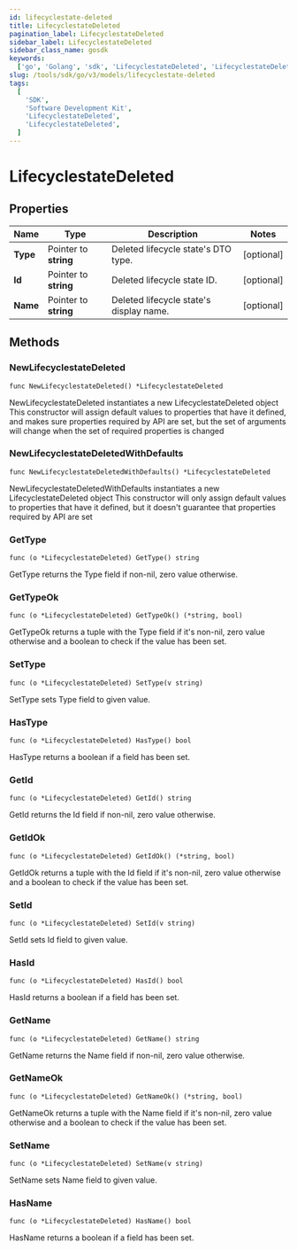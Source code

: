 ```yaml
---
id: lifecyclestate-deleted
title: LifecyclestateDeleted
pagination_label: LifecyclestateDeleted
sidebar_label: LifecyclestateDeleted
sidebar_class_name: gosdk
keywords:
  ['go', 'Golang', 'sdk', 'LifecyclestateDeleted', 'LifecyclestateDeleted']
slug: /tools/sdk/go/v3/models/lifecyclestate-deleted
tags:
  [
    'SDK',
    'Software Development Kit',
    'LifecyclestateDeleted',
    'LifecyclestateDeleted',
  ]
---
```


# LifecyclestateDeleted

## Properties

| Name | Type | Description | Notes |
| --- | --- | --- | --- |
| **Type** | Pointer to **string** | Deleted lifecycle state's DTO type. | [optional] |
| **Id** | Pointer to **string** | Deleted lifecycle state ID. | [optional] |
| **Name** | Pointer to **string** | Deleted lifecycle state's display name. | [optional] |

## Methods

### NewLifecyclestateDeleted

`func NewLifecyclestateDeleted() *LifecyclestateDeleted`

NewLifecyclestateDeleted instantiates a new LifecyclestateDeleted object This constructor will assign default values to properties that have it defined, and makes sure properties required by API are set, but the set of arguments will change when the set of required properties is changed

### NewLifecyclestateDeletedWithDefaults

`func NewLifecyclestateDeletedWithDefaults() *LifecyclestateDeleted`

NewLifecyclestateDeletedWithDefaults instantiates a new LifecyclestateDeleted object This constructor will only assign default values to properties that have it defined, but it doesn't guarantee that properties required by API are set

### GetType

`func (o *LifecyclestateDeleted) GetType() string`

GetType returns the Type field if non-nil, zero value otherwise.

### GetTypeOk

`func (o *LifecyclestateDeleted) GetTypeOk() (*string, bool)`

GetTypeOk returns a tuple with the Type field if it's non-nil, zero value otherwise and a boolean to check if the value has been set.

### SetType

`func (o *LifecyclestateDeleted) SetType(v string)`

SetType sets Type field to given value.

### HasType

`func (o *LifecyclestateDeleted) HasType() bool`

HasType returns a boolean if a field has been set.

### GetId

`func (o *LifecyclestateDeleted) GetId() string`

GetId returns the Id field if non-nil, zero value otherwise.

### GetIdOk

`func (o *LifecyclestateDeleted) GetIdOk() (*string, bool)`

GetIdOk returns a tuple with the Id field if it's non-nil, zero value otherwise and a boolean to check if the value has been set.

### SetId

`func (o *LifecyclestateDeleted) SetId(v string)`

SetId sets Id field to given value.

### HasId

`func (o *LifecyclestateDeleted) HasId() bool`

HasId returns a boolean if a field has been set.

### GetName

`func (o *LifecyclestateDeleted) GetName() string`

GetName returns the Name field if non-nil, zero value otherwise.

### GetNameOk

`func (o *LifecyclestateDeleted) GetNameOk() (*string, bool)`

GetNameOk returns a tuple with the Name field if it's non-nil, zero value otherwise and a boolean to check if the value has been set.

### SetName

`func (o *LifecyclestateDeleted) SetName(v string)`

SetName sets Name field to given value.

### HasName

`func (o *LifecyclestateDeleted) HasName() bool`

HasName returns a boolean if a field has been set.
